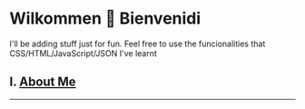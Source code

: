 # Wilkommen 🦄 Bienvenidi
I'll be adding stuff just for fun.
Feel free to use the funcionalities that CSS/HTML/JavaScript/JSON I've learnt

## I. [About Me](about-me.md)
_____
